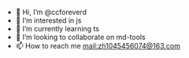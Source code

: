 - 👋 Hi, I’m @ccforeverd
- 👀 I’m interested in js
- 🌱 I’m currently learning ts
- 💞️ I’m looking to collaborate on md-tools
- 📫 How to reach me <mail:zh1045456074@163.com>

<!---
ccforeverd/ccforeverd is a ✨ special ✨ repository because its `README.md` (this file) appears on your GitHub profile.
You can click the Preview link to take a look at your changes.
--->
